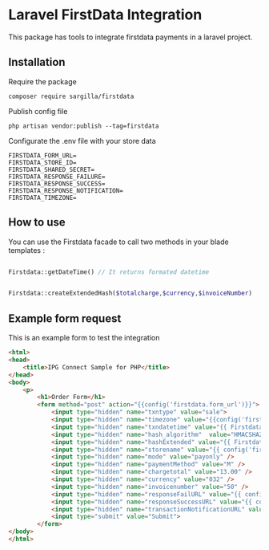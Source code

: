 # Laravel FirstData Integration

This package has tools to integrate firstdata payments in a laravel project.

## Installation

Require the package
``` 
composer require sargilla/firstdata
```


Publish config file
```
php artisan vendor:publish --tag=firstdata
```

Configurate the .env file with your store data
```
FIRSTDATA_FORM_URL=
FIRSTDATA_STORE_ID=
FIRSTDATA_SHARED_SECRET=
FIRSTDATA_RESPONSE_FAILURE=
FIRSTDATA_RESPONSE_SUCCESS=
FIRSTDATA_RESPONSE_NOTIFICATION=
FIRSTDATA_TIMEZONE=
```
## How to use
You can use the Firstdata facade to call two methods in your blade templates :

```php

Firstdata::getDateTime() // It returns formated datetime


Firstdata::createExtendedHash($totalcharge,$currency,$invoiceNumber) 

```

## Example form request

This is an example form to test the integration 

```html
<html>
<head>
    <title>IPG Connect Sample for PHP</title>
</head>
<body>
    <p>
        <h1>Order Form</h1>
        <form method="post" action="{{config('firstdata.form_url')}}">
            <input type="hidden" name="txntype" value="sale">
            <input type="hidden" name="timezone" value="{{config('firstdata.timezone')}}" />
            <input type="hidden" name="txndatetime" value="{{ Firstdata::getDateTime() }}" />
            <input type="hidden" name="hash_algorithm"  value="HMACSHA256" />
            <input type="hidden" name="hashExtended" value="{{ Firstdata::createExtendedHash('13.00','032','50') }}" />
            <input type="hidden" name="storename" value="{{ config('firstdata.store_id') }}" />
            <input type="hidden" name="mode" value="payonly" />
            <input type="hidden" name="paymentMethod" value="M" />
            <input type="hidden" name="chargetotal" value="13.00" />
            <input type="hidden" name="currency" value="032" />
            <input type="hidden" name="invoicenumber" value="50" />
            <input type="hidden" name="responseFailURL" value="{{ config('firstdata.response_failure') }}" />
            <input type="hidden" name="responseSuccessURL" value="{{ config('firstdata.response_success') }}" />
            <input type="hidden" name="transactionNotificationURL" value="{{ config('firstdata.response_notification') }}" />
            <input type="submit" value="Submit">
        </form>
</body>
</html>
```
